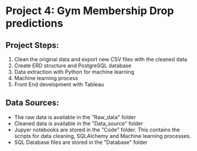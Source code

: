 # Project 4: Gym Membership Drop predictions

## Project Steps:
1. Clean the original data and export new CSV files with the cleaned data
2. Create ERD structure and PostgreSQL database
3. Data extraction with Python for machine learning
4. Machine learning process
5. Front End development with Tableau

## Data Sources:
- The raw data is available in the "Raw_data" folder
- Cleaned data is available in the "Data_source" folder
- Jupyer notebooks are stored in the "Code" folder. This contains the scripts for data cleaning, SQLAlchemy and Machine learning processes.
- SQL Database files are stored in the "Database" folder